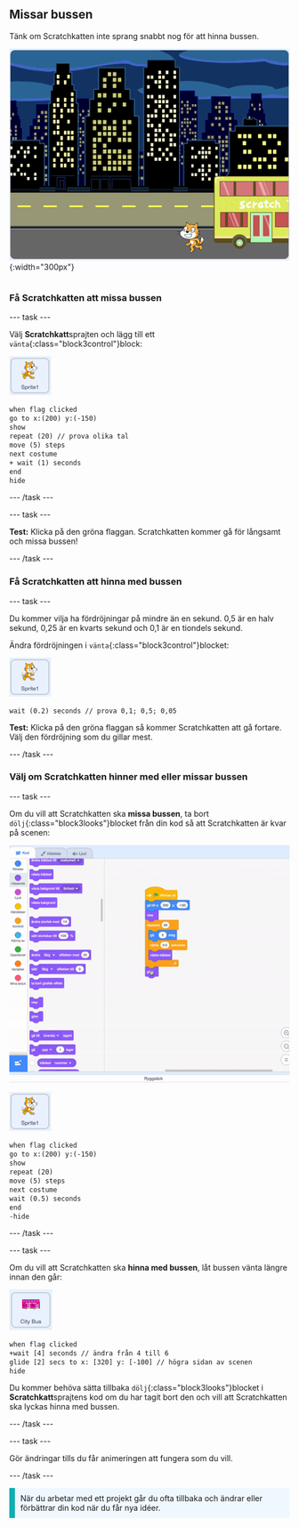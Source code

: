 ## Missar bussen

<div style="display: flex; flex-wrap: wrap">
<div style="flex-basis: 200px; flex-grow: 1; margin-right: 15px;">
Tänk om Scratchkatten inte sprang snabbt nog för att hinna bussen.
</div>
<div>

![Scratchkatten missar bussen.](images/cat-misses-bus.png){:width="300px"}

</div>
</div>

### Få Scratchkatten att missa bussen

--- task ---

Välj **Scratchkatt**sprajten och lägg till ett `vänta`{:class="block3control"}block:

![Scratchkattsprajten.](images/scratch-cat-sprite.png)

```blocks3
when flag clicked
go to x:(200) y:(-150) 
show
repeat (20) // prova olika tal
move (5) steps 
next costume 
+ wait (1) seconds
end
hide
```
--- /task ---

--- task ---

**Test:** Klicka på den gröna flaggan. Scratchkatten kommer gå för långsamt och missa bussen!

--- /task ---

### Få Scratchkatten att hinna med bussen

--- task ---

Du kommer vilja ha fördröjningar på mindre än en sekund. 0,5 är en halv sekund, 0,25 är en kvarts sekund och 0,1 är en tiondels sekund.

Ändra fördröjningen i `vänta`{:class="block3control"}blocket:

![Scratchkattsprajten.](images/scratch-cat-sprite.png)

```blocks3
wait (0.2) seconds // prova 0,1; 0,5; 0,05
```

**Test:** Klicka på den gröna flaggan så kommer Scratchkatten att gå fortare. Välj den fördröjning som du gillar mest.

--- /task ---

### Välj om Scratchkatten hinner med eller missar bussen

--- task ---

Om du vill att Scratchkatten ska **missa bussen**, ta bort `dölj`{:class="block3looks"}blocket från din kod så att Scratchkatten är kvar på scenen:

![Dra "dölj"-blocket från koden i kodområdet till blockmenyn för att ta bort blocket från koden.](images/removing-blocks-at-script-ends.gif)

![Scratchkattsprajten.](images/scratch-cat-sprite.png)

```blocks3
when flag clicked
go to x:(200) y:(-150) 
show
repeat (20) 
move (5) steps 
next costume
wait (0.5) seconds 
end
-hide
```
--- /task ---

--- task ---

Om du vill att Scratchkatten ska **hinna med bussen**, låt bussen vänta längre innan den går:

![Stadsbusssprajten.](images/bus-sprite.png)

```blocks3
when flag clicked 
+wait [4] seconds // ändra från 4 till 6
glide [2] secs to x: [320] y: [-100] // högra sidan av scenen
hide
```

Du kommer behöva sätta tillbaka `dölj`{:class="block3looks"}blocket i **Scratchkatt**sprajtens kod om du har tagit bort den och vill att Scratchkatten ska lyckas hinna med bussen.

--- /task ---

--- task ---

Gör ändringar tills du får animeringen att fungera som du vill.

--- /task ---

<p style="border-left: solid; border-width:10px; border-color: #0faeb0; background-color: aliceblue; padding: 10px;">
När du arbetar med ett projekt går du ofta tillbaka och ändrar eller förbättrar din kod när du får nya idéer. 
</p>



